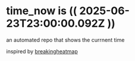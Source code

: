 # time_now is (( 2025-06-23T23:00:00.092Z ))

an automated repo that shows the currnent time

inspired by [breakingheatmap](https://github.com/breakingheatmap/breakingheatmap)